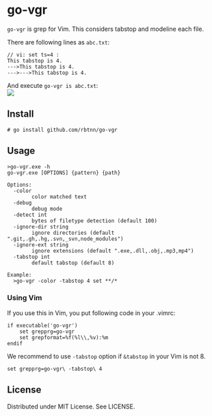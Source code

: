 
# go-vgr

`go-vgr` is grep for Vim. This considers tabstop and modeline each file.  

There are following lines as `abc.txt`:  
```
// vi: set ts=4 :
This tabstop is 4.
--->This tabstop is 4.
--->--->This tabstop is 4.
```
And execute `go-vgr is abc.txt`:  
![](https://raw.githubusercontent.com/rbtnn/go-vgr/main/abc.jpg)


## Install

```
# go install github.com/rbtnn/go-vgr
```

## Usage

```
>go-vgr.exe -h
go-vgr.exe [OPTIONS] {pattern} {path}

Options:
  -color
        color matched text
  -debug
        debug mode
  -detect int
        bytes of filetype detection (default 100)
  -ignore-dir string
        ignore directories (default ".git,.gh,.hg,.svn,_svn,node_modules")
  -ignore-ext string
        ignore extensions (default ".exe,.dll,.obj,.mp3,mp4")
  -tabstop int
        default tabstop (default 8)

Example:
  >go-vgr -color -tabstop 4 set **/*

```

### Using Vim

If you use this in Vim, you put following code in your .vimrc:

```
if executable('go-vgr')
	set grepprg=go-vgr
	set grepformat=%f(%l\\,%v):%m
endif
```

We recommend to use `-tabstop` option if `&tabstop` in your Vim is not 8.

```
set grepprg=go-vgr\ -tabstop\ 4
```

## License
Distributed under MIT License. See LICENSE.

